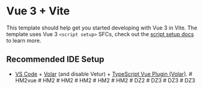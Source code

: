 # Vue 3 + Vite

This template should help get you started developing with Vue 3 in Vite. The template uses Vue 3 `<script setup>` SFCs, check out the [script setup docs](https://v3.vuejs.org/api/sfc-script-setup.html#sfc-script-setup) to learn more.

## Recommended IDE Setup

- [VS Code](https://code.visualstudio.com/) + [Volar](https://marketplace.visualstudio.com/items?itemName=Vue.volar) (and disable Vetur) + [TypeScript Vue Plugin (Volar)](https://marketplace.visualstudio.com/items?itemName=Vue.vscode-typescript-vue-plugin).
#   H M 2 v u e  
 #   H M 2  
 #   H M 2  
 #   H M 2  
 #   H M 2  
 #   H M 2  
 #   D Z 2  
 #   D Z 3  
 #   D Z 3  
 #   D Z 3  
 